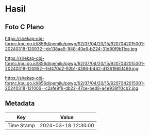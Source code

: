 # Hasil

## Foto C Plano

https://sirekap-obj-formc.kpu.go.id/856d/pemilu/ppwp/92/07/04/20/15/9207042015001-20240318-120932--dc138aa9-1f48-40e6-b224-31d90f9b11ce.jpg

https://sirekap-obj-formc.kpu.go.id/856d/pemilu/ppwp/92/07/04/20/15/9207042015001-20240318-120952--fef470d2-92b1-4396-b442-d1361965f496.jpg

https://sirekap-obj-formc.kpu.go.id/856d/pemilu/ppwp/92/07/04/20/15/9207042015001-20240318-121006--c2afe9f9-db22-47ce-bed8-a4e936f10cb2.jpg


## Metadata

| Key        | Value               |
| ---------- | ------------------- |
| Time Stamp | 2024-03-18 12:30:00 |



